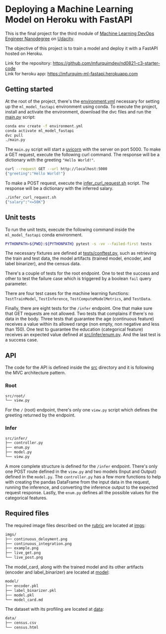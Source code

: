 # Deploying a Machine Learning Model on Heroku with FastAPI

This is the final project for the third module of
[Machine Learning DevOps Engineer Nanodegree](https://www.udacity.com/course/machine-learning-dev-ops-engineer-nanodegree--nd0821)
on [Udacity](https://www.udacity.com/).

The objective of this project is to train a model and deploy it with a FastAPI hosted on Heroku.

Link for the repository: https://github.com/mfurquimdev/nd0821-c3-starter-code  \
Link for heroku app: https://mfurquim-ml-fastapi.herokuapp.com


## Getting started

At the root of the project, there's the [environment.yml](environment.yml) necessary for setting up the
`ml_model_fastapi` environment using conda. To execute the project, install and activate the environment,
download the dvc files and run the [main.py](main.py) script:

```bash
conda env create -f environment.yml
conda activate ml_model_fastapi
dvc pull
./main.py
```

The `main.py` script will start a [uvicorn](https://www.uvicorn.org/) with the server on port 5000.
To make a GET request, execute the following curl command.
The response will be a dictionary with the greeting `"Hello World!"`.

```bash
curl --request GET --url http://localhost:5000
{"greeting":"Hello World!"}
```

To make a POST request, execute the [infer_curl_request.sh](infer_curl_request.sh) script.
The response will be a dictionary with the inferred salary.

```bash
./infer_curl_request.sh
{"salary":"<=50K"}
```

## Unit tests

To run the unit tests, execute the following command inside the `ml_model_fastapi` conda environment.

```bash
PYTHONPATH=${PWD}:${PYTHONPATH} pytest -s -vv --failed-first tests
```

The necessary fixtures are defined at [tests/conftest.py](tests/conftest.py), such as retrieving the train and test
data, the model artifacts (trained model, encoder, and label binarizer), and the census data.

There's a couple of tests for the root endpoint. One to test the success and other to test the failure case which is
triggered by a boolean `fail` query parameter.

There are four test cases for the machine learning functions: `TestTrainModel`, `TestInference`,
`TestComputeModelMetrics`, and `TestData`.

Finally, there are eight tests for the `/infer` endpoint. One that make sure that GET requests are not allowed.
Two tests that complains if there's no data in the body. Three tests that guarantee the age (continuous feature)
receives a value within its allowed range (non empty, non negative and less than 150). One test to guarantee the
education (categorical feature) receives an expected value defined at [src/infer/enum.py](src/infer/enum.py). And the
last test is a success case.

## API

The code for the API is defined inside the [src](src) directory and it is following the MVC architecture pattern.

### Root

```txt
src/root/
└── view.py
```

For the `/` (root) endpoint, there's only one `view.py` script which defines the greeting returned by the endpoint.


### Infer

```txt
src/infer/
├── controller.py
├── enum.py
├── model.py
└── view.py
```

A more complete structure is defined for the `/infer` endpoint.
There's only one POST route defined in the `view.py` and two models (Input and Output) defined in the `model.py`.
The `controller.py` has a few more functions to help with creating the pandas DataFrame from the input data in the
request, running the inference, and converting the inference output to the expected request response.
Lastly, the `enum.py` defines all the possible values for the categorical features.


## Required files

The required image files described on the [rubric](https://review.udacity.com/#!/rubrics/4875/view) are located at
[imgs](imgs):


```txt
imgs/
├── continuous_deloyment.png
├── continuous_integration.png
├── example.png
├── live_get.png
└── live_post.png
```

The model_card, along with the trained model and its other artifacts (encoder and label_binarizer) are located at
[model](model):

```txt
model/
├── encoder.pkl
├── label_binarizer.pkl
├── model.pkl
└── model_card.md
```

The dataset with its profiling are located at [data](data):

```txt
data/
├── census.csv
└── census.html
```

